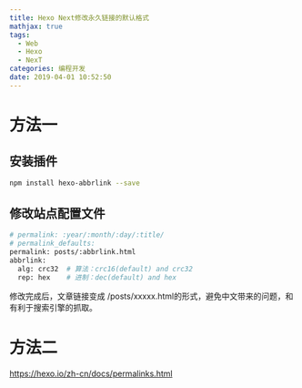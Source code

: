 ```yaml
---
title: Hexo Next修改永久链接的默认格式
mathjax: true
tags:
  - Web
  - Hexo
  - NexT
categories: 编程开发
date: 2019-04-01 10:52:50
---
```

# 方法一
## 安装插件
``` bash
npm install hexo-abbrlink --save
```

## 修改站点配置文件
``` bash
# permalink: :year/:month/:day/:title/
# permalink_defaults:
permalink: posts/:abbrlink.html
abbrlink:
  alg: crc32  # 算法：crc16(default) and crc32
  rep: hex    # 进制：dec(default) and hex
```
修改完成后，文章链接变成 /posts/xxxxx.html的形式，避免中文带来的问题，和有利于搜索引擎的抓取。
# 方法二
https://hexo.io/zh-cn/docs/permalinks.html
